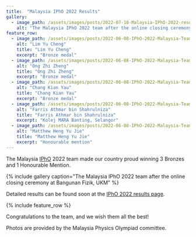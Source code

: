 ```yaml
---
title:  "Malaysia IPhO 2022 Results"
gallery:
  - image_path: /assets/images/posts/2022-07-18-Malaysia-IPhO-2022-results/ipho-2022-mys-results.jpeg
    alt: "The Malaysia IPhO 2022 team after the online closing ceremony at Bangunan Fizik, UKM"
feature_row:
  - image_path: /assets/images/posts/2022-06-08-IPhO-2022-Malaysia-Team/lim-yu-cheng.jpg
    alt: "Lim Yu Cheng"
    title: "Lim Yu Cheng"
    excerpt: "Bronze medal"
  - image_path: /assets/images/posts/2022-06-08-IPhO-2022-Malaysia-Team/ong-zhi-zheng.jpg
    alt: "Ong Zhi Zheng"
    title: "Ong Zhi Zheng"
    excerpt: "Bronze medal"
  - image_path: /assets/images/posts/2022-06-08-IPhO-2022-Malaysia-Team/chang-kian-yau.jpg
    alt: "Chang Kian Yau"
    title: "Chang Kian Yau"
    excerpt: "Bronze medal"
  - image_path: /assets/images/posts/2022-06-08-IPhO-2022-Malaysia-Team/farris-athmar.jpg
    alt: "Farris Athmar bin Shahrulniza"
    title: "Farris Athmar bin Shahrulniza"
    excerpt: "Kolej MARA Banting, Selangor"
  - image_path: /assets/images/posts/2022-06-08-IPhO-2022-Malaysia-Team/matthew.jpg
    alt: "Matthew Heng Yu Jie"
    title: "Matthew Heng Yu Jie"
    excerpt: "Honourable mention"
---
```


The Malaysia [IPhO](/ipho) 2022 team made our country proud winning 3 Bronzes and 1 Honourable Mention.

{% include gallery caption="The Malaysia IPhO 2022 team after the online closing ceremony at Bangunan Fizik, UKM" %}

Detailed results can be found soon at the [IPhO 2022 results page](https://ipho2022.com/results/).

{% include feature_row %}

Congratulations to the team, and we wish them all the best!

Photos are provided by the Malaysia Physics Olympiad committee.